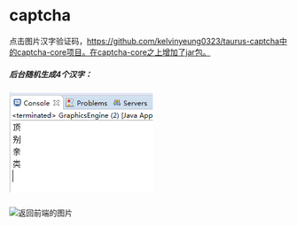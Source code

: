 
# captcha
点击图片汉字验证码，https://github.com/kelvinyeung0323/taurus-captcha中的captcha-core项目。在captcha-core之上增加了jar包。

##### 后台随机生成4个汉字：
![console](https://github.com/YuyaoYan/captcha/raw/master/readmeImg/console.jpg)

##### 
![返回前端的图片](C:\Users\Administrator\Desktop\v\1.jpg)
